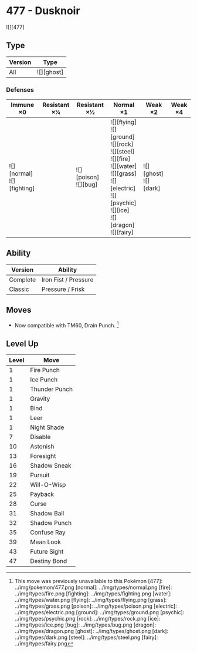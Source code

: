 # 477 - Dusknoir
![][477]

## Type

Version | Type
---     | ---
All     | ![][ghost]

### Defenses

Immune ×0                        | Resistant ×¼ | Resistant ×½                | Normal ×1                                                                                                                                                                    | Weak ×2                     | Weak ×4
---                              | ---          | ---                         | ---                                                                                                                                                                          | ---                         | ---
![][normal]<br>![][fighting]<br> | &nbsp;       | ![][poison]<br>![][bug]<br> | ![][flying]<br>![][ground]<br>![][rock]<br>![][steel]<br>![][fire]<br>![][water]<br>![][grass]<br>![][electric]<br>![][psychic]<br>![][ice]<br>![][dragon]<br>![][fairy]<br> | ![][ghost]<br>![][dark]<br> | &nbsp;

## Ability

Version  | Ability
---      | ---
Complete | Iron Fist / Pressure
Classic  | Pressure / Frisk

## Moves

 - Now compatible with TM60, Drain Punch. [^1]

## Level Up

Level | Move
---   | ---
1     | Fire Punch
1     | Ice Punch
1     | Thunder Punch
1     | Gravity
1     | Bind
1     | Leer
1     | Night Shade
7     | Disable
10    | Astonish
13    | Foresight
16    | Shadow Sneak
19    | Pursuit
22    | Will-O-Wisp
25    | Payback
28    | Curse
31    | Shadow Ball
32    | Shadow Punch
35    | Confuse Ray
39    | Mean Look
43    | Future Sight
47    | Destiny Bond

[^1]: This move was previously unavailable to this Pokémon
[477]: ../img/pokemon/477.png
[normal]: ../img/types/normal.png
[fire]: ../img/types/fire.png
[fighting]: ../img/types/fighting.png
[water]: ../img/types/water.png
[flying]: ../img/types/flying.png
[grass]: ../img/types/grass.png
[poison]: ../img/types/poison.png
[electric]: ../img/types/electric.png
[ground]: ../img/types/ground.png
[psychic]: ../img/types/psychic.png
[rock]: ../img/types/rock.png
[ice]: ../img/types/ice.png
[bug]: ../img/types/bug.png
[dragon]: ../img/types/dragon.png
[ghost]: ../img/types/ghost.png
[dark]: ../img/types/dark.png
[steel]: ../img/types/steel.png
[fairy]: ../img/types/fairy.png
